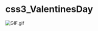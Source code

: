 # css3_ValentinesDay

![GIF.gif](http://upload-images.jianshu.io/upload_images/2865721-613ad2693c0a09a3.gif?imageMogr2/auto-orient/strip%7CimageView2/2/w/1240)
